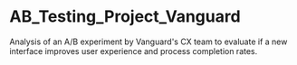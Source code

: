 # AB_Testing_Project_Vanguard
Analysis of an A/B experiment by Vanguard's CX team to evaluate if a new interface improves user experience and process completion rates.
